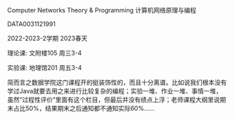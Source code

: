 Computer Networks Theory & Programming
计算机网络原理与编程

DATA0031121991

2022-2023-2学期	2023春天

理论课:	文附楼105	周三3-4

实验课:	地理馆201	周五3-4

简而言之数据学院这门课程开的挺装饰性的，而且十分离谱。比如说我们根本没有学过Java就要去用之来进行比较复杂的编程；实验一堆、作业一堆、事情一堆，虽然“过程性评价”里面有这个栏目，但最后并没有绩点上浮；老师课程大纲里说期末占比50%，结果期末之后通知都不通知实际60%......
